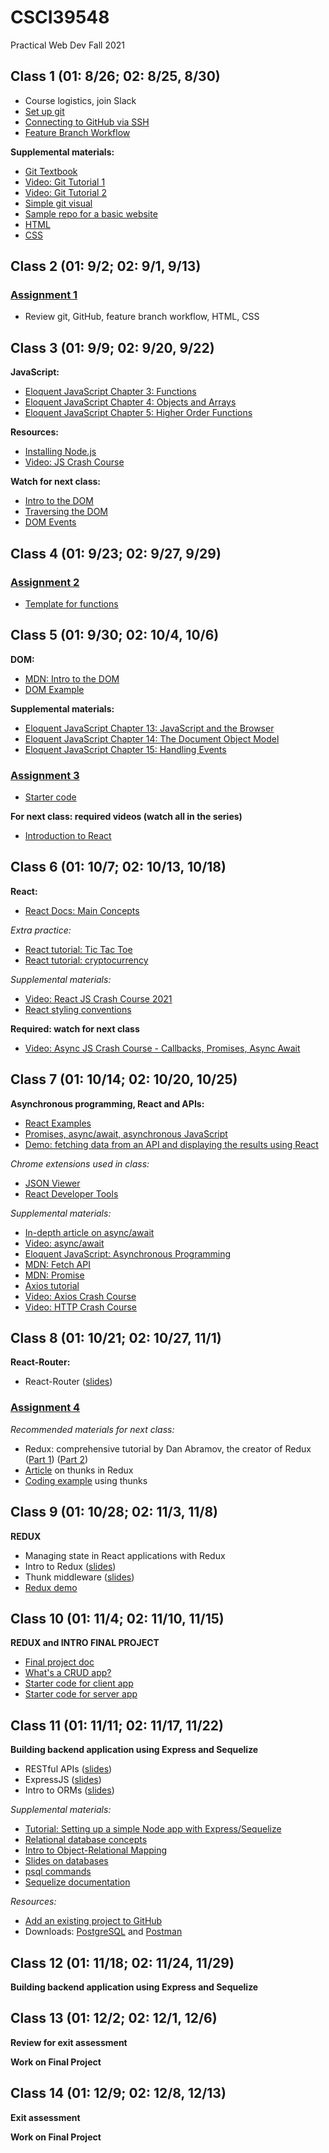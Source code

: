 # CSCI39548
Practical Web Dev Fall 2021

## Class 1 (01: 8/26; 02: 8/25, 8/30)
- Course logistics, join Slack
- [Set up git](https://docs.github.com/en/github/getting-started-with-github/set-up-git)
- [Connecting to GitHub via SSH](https://docs.github.com/en/github/authenticating-to-github/connecting-to-github-with-ssh/about-ssh)
- [Feature Branch Workflow](https://www.atlassian.com/git/tutorials/comparing-workflows/feature-branch-workflow)

**Supplemental materials:**
- [Git Textbook](https://git-scm.com/book/en/v2)
- [Video: Git Tutorial 1](https://www.youtube.com/watch?v=HVsySz-h9r4&t=443s&ab_channel=CoreySchafer)
- [Video: Git Tutorial 2](https://www.youtube.com/watch?v=SWYqp7iY_Tc&ab_channel=TraversyMedia)
- [Simple git visual](http://rogerdudler.github.io/git-guide/)
- [Sample repo for a basic website](https://github.com/mtlynch3/a_website)
- [HTML](https://www.w3schools.com/html/default.asp)
- [CSS](https://www.w3schools.com/css/default.asp)


## Class 2 (01: 9/2; 02: 9/1, 9/13)
### [Assignment 1](https://docs.google.com/document/d/1Pf86Btnzj55v0ym_ugkQYRuqnk77RcjMK0vOW5STZaY/edit?usp=sharing)
- Review git, GitHub, feature branch workflow, HTML, CSS

## Class 3 (01: 9/9; 02: 9/20, 9/22)
**JavaScript:**
- [Eloquent JavaScript Chapter 3: Functions](http://eloquentjavascript.net/03_functions.html)
- [Eloquent JavaScript Chapter 4: Objects and Arrays](http://eloquentjavascript.net/04_data.html)
- [Eloquent JavaScript Chapter 5: Higher Order Functions](http://eloquentjavascript.net/05_higher_order.html)

**Resources:**
- [Installing Node.js](https://nodejs.org/en/download/package-manager/)
- [Video: JS Crash Course](https://www.youtube.com/watch?v=hdI2bqOjy3c&ab_channel=TraversyMedia)

**Watch for next class:**
- [Intro to the DOM](https://www.youtube.com/watch?v=l-0nPnSvbX8)
- [Traversing the DOM](https://www.youtube.com/watch?v=8LWQNnVAMh4)
- [DOM Events](https://www.youtube.com/watch?v=QE1YQnhntgw)


## Class 4 (01: 9/23; 02: 9/27, 9/29)
### [**Assignment 2**](https://docs.google.com/document/d/1e4i4AOl5PmCJ9xzR-94gEegwvvwRw6eqAe0VZHOz5to/edit?usp=sharing)
- [Template for functions](https://gist.github.com/mtlynch3/052aade2ba7e913b45bb740c7d2f505b)


## Class 5 (01: 9/30; 02: 10/4, 10/6)
**DOM:**
- [MDN: Intro to the DOM](https://developer.mozilla.org/en-US/docs/Web/API/Document_Object_Model/Introduction)
- [DOM Example](https://gist.github.com/mtlynch3/3af5f8dd1a800a3167f8c3a3b9d36bec)

**Supplemental materials:**
- [Eloquent JavaScript Chapter 13: JavaScript and the Browser](http://eloquentjavascript.net/13_browser.html)
- [Eloquent JavaScript Chapter 14: The Document Object Model](http://eloquentjavascript.net/14_dom.html)
- [Eloquent JavaScript Chapter 15: Handling Events](http://eloquentjavascript.net/15_event.html)

### [Assignment 3](https://docs.google.com/document/d/11xFpi2Eue2wwwiUHoHBaPWB2gmczogxZQhS67YKks9o/edit?usp=sharing)
- [Starter code](https://gist.github.com/mtlynch3/5f1f86199a3ddb12d137f9d2fe8d1900)

**For next class: required videos (watch all in the series)**
- [Introduction to React](https://www.youtube.com/watch?v=FRjlF74_EZk&list=PLruo2gSoqleiMVEIqmvZkIpFEN_TPt0hR)

## Class 6 (01: 10/7; 02: 10/13, 10/18)
**React:**
- [React Docs: Main Concepts](https://reactjs.org/docs/hello-world.html)

*Extra practice:*
- [React tutorial: Tic Tac Toe](https://reactjs.org/tutorial/tutorial.html)
- [React tutorial: cryptocurrency](https://sabe.io/tutorials/getting-started-with-react)

*Supplemental materials:*
- [Video: React JS Crash Course 2021](https://www.youtube.com/watch?v=w7ejDZ8SWv8&ab_channel=TraversyMedia)
- [React styling conventions](https://github.com/airbnb/javascript/tree/master/react)

**Required: watch for next class**
- [Video: Async JS Crash Course - Callbacks, Promises, Async Await](https://www.youtube.com/watch?v=PoRJizFvM7s&ab_channel=TraversyMedia)

## Class 7 (01: 10/14; 02: 10/20, 10/25)
**Asynchronous programming, React and APIs:**
- [React Examples](https://github.com/mtlynch3/react-examples)
- [Promises, async/await, asynchronous JavaScript](https://javascript.info/async)
- [Demo: fetching data from an API and displaying the results using React](https://gist.github.com/mtlynch3/82420435b001e70db6f0c64df72e54ff)

*Chrome extensions used in class:*
- [JSON Viewer](https://chrome.google.com/webstore/detail/json-viewer/gbmdgpbipfallnflgajpaliibnhdgobh)
- [React Developer Tools](https://chrome.google.com/webstore/detail/react-developer-tools/fmkadmapgofadopljbjfkapdkoienihi?hl=en)

*Supplemental materials:*
- [In-depth article on async/await](https://blog.bitsrc.io/understanding-javascript-async-and-await-with-examples-a010b03926ea)
- [Video: async/await](https://www.youtube.com/watch?v=vn3tm0quoqE&t=170s)
- [Eloquent JavaScript: Asynchronous Programming](https://eloquentjavascript.net/11_async.html)
- [MDN: Fetch API](https://developer.mozilla.org/en-US/docs/Web/API/Fetch_API)
- [MDN: Promise](https://developer.mozilla.org/en-US/docs/Web/JavaScript/Reference/Global_Objects/Promise)
- [Axios tutorial](http://zetcode.com/javascript/axios/)
- [Video: Axios Crash Course](https://www.youtube.com/watch?v=6LyagkoRWYA)
- [Video: HTTP Crash Course](https://www.youtube.com/watch?v=iYM2zFP3Zn0)


## Class 8 (01: 10/21; 02: 10/27, 11/1)
**React-Router:**
- React-Router ([slides](https://drive.google.com/file/d/1X7DB3LbAPPPEklKE-359GVKKFFsDGOg3/view))

### [Assignment 4](https://gist.github.com/mtlynch3/4c86b925d4493355a5f2f6c41d2a3aa6)

*Recommended materials for next class:*
- Redux: comprehensive tutorial by Dan Abramov, the creator of Redux ([Part 1](https://egghead.io/courses/fundamentals-of-redux-course-from-dan-abramov-bd5cc867)) ([Part 2](https://egghead.io/courses/building-react-applications-with-idiomatic-redux))
- [Article](https://medium.com/fullstack-academy/thunks-in-redux-the-basics-85e538a3fe60) on thunks in Redux
- [Coding example](https://learn.co/lessons/redux-thunk-readme) using thunks

## Class 9 (01: 10/28; 02: 11/3, 11/8)
**REDUX**
- Managing state in React applications with Redux
- Intro to Redux ([slides](https://drive.google.com/file/d/1T4kvykmcM2MvKvnExjopJv2i4cOjZw1O/view))
- Thunk middleware ([slides](https://drive.google.com/file/d/1CWDPOigoVDwZDc4iLEpJMJ7MN42cT3qI/view))
- [Redux demo](https://github.com/mtlynch3/react-examples)

## Class 10 (01: 11/4; 02: 11/10, 11/15)
**REDUX and INTRO FINAL PROJECT**
- [Final project doc](https://docs.google.com/document/d/1ioCrS7uzKSkH8d-L04xMeHsq5GbkiAfwPNyLUoqrb04/edit#)
- [What's a CRUD app?](https://medium.com/geekculture/whats-a-crud-app-e5a29cce03b5)
- [Starter code for client app](https://github.com/mtlynch3/starter-client/)
- [Starter code for server app](https://github.com/mtlynch3/starter-server/)

## Class 11 (01: 11/11; 02: 11/17, 11/22)
**Building backend application using Express and Sequelize**
- RESTful APIs ([slides](https://drive.google.com/file/d/1ijx6JmRUiiDI9AlPyZewh18GPgim4GJ1/view))
- ExpressJS ([slides](https://drive.google.com/file/d/16awMgO3cPkabEpa08NZCaOjFH7J9E1Yg/view))
- Intro to ORMs ([slides](https://drive.google.com/file/d/1uuGYZ-ag-NXMTLt1yp63mIdsGp_mYAWJ/view))

*Supplemental materials:*
- [Tutorial: Setting up a simple Node app with Express/Sequelize](https://www.youtube.com/watch?v=bOHysWYMZM0&ab_channel=TraversyMedia)
- [Relational database concepts](https://www.youtube.com/watch?v=NvrpuBAMddw)
- [Intro to Object-Relational Mapping](https://www.youtube.com/watch?v=dHQ-I7kr_SY)
- [Slides on databases](https://drive.google.com/file/d/1WsA3z9FAp5ZuiQzb9Wfmnll7OCpBUa4g/view)
- [psql commands](https://www.postgresqltutorial.com/psql-commands/)
- [Sequelize documentation](https://sequelize.org/master/)

*Resources:*
- [Add an existing project to GitHub](https://docs.github.com/en/github/importing-your-projects-to-github/importing-source-code-to-github/adding-an-existing-project-to-github-using-the-command-line)
- Downloads: [PostgreSQL](https://www.postgresql.org/download/) and [Postman](https://www.postman.com/downloads/)

## Class 12 (01: 11/18; 02: 11/24, 11/29)
**Building backend application using Express and Sequelize**

## Class 13 (01: 12/2; 02: 12/1, 12/6)
**Review for exit assessment**

**Work on Final Project**

## Class 14 (01: 12/9; 02: 12/8, 12/13)
**Exit assessment**

**Work on Final Project**
